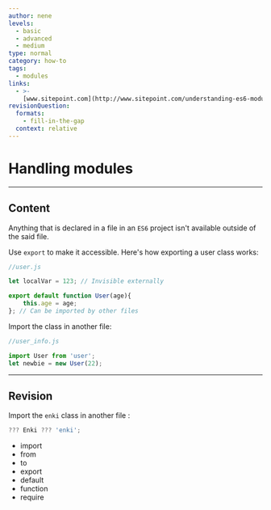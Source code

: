 ```yaml
---
author: nene
levels:
  - basic
  - advanced
  - medium
type: normal
category: how-to
tags:
  - modules
links:
  - >-
    [www.sitepoint.com](http://www.sitepoint.com/understanding-es6-modules/){website}
revisionQuestion:
  formats:
    - fill-in-the-gap
  context: relative
---
```


# Handling modules


---

## Content

Anything that is declared in a file in an `ES6` project isn't available outside of the said file. 

Use `export` to make it accessible. Here's how exporting a user class works:  

```javascript
//user.js

let localVar = 123; // Invisible externally

export default function User(age){
	this.age = age;
}; // Can be imported by other files
```

Import the class in another file: 
```javascript
//user_info.js

import User from 'user';
let newbie = new User(22);
```

---

## Revision

Import the `enki` class in another file :

```javascript
??? Enki ??? 'enki';
```

- import
- from
- to
- export
- default
- function
- require
 

